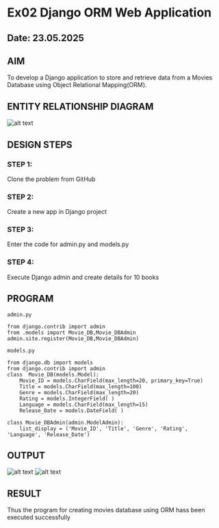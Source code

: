 # Ex02 Django ORM Web Application
## Date: 23.05.2025

## AIM
To develop a Django application to store and retrieve data from a Movies Database using Object Relational Mapping(ORM).

## ENTITY RELATIONSHIP DIAGRAM
![alt text](<screen shot 2025-04-15 at 22.48.16_84353f11.jpg>)


## DESIGN STEPS

### STEP 1:
Clone the problem from GitHub

### STEP 2:
Create a new app in Django project

### STEP 3:
Enter the code for admin.py and models.py

### STEP 4:
Execute Django admin and create details for 10 books

## PROGRAM
```
admin.py

from django.contrib import admin 
from .models import Movie_DB,Movie_DBAdmin 
admin.site.register(Movie_DB,Movie_DBAdmin)

models.py

from django.db import models 
from django.contrib import admin 
class  Movie_DB(models.Model): 
    Movie_ID = models.CharField(max_length=20, primary_key=True) 
    Title = models.CharField(max_length=100) 
    Genre = models.CharField(max_length=20) 
    Rating = models.IntegerField( ) 
    Language = models.CharField(max_length=15) 
    Release_Date = models.DateField( ) 

class Movie_DBAdmin(admin.ModelAdmin): 
    list_display = ('Movie_ID', 'Title', 'Genre', 'Rating', 'Language', 'Release_Date') 
```

## OUTPUT
![alt text](<Screenshot (44).png>)
![alt text](<Screenshot (43).png>)

## RESULT
Thus the program for creating movies database using ORM hass been executed successfully
